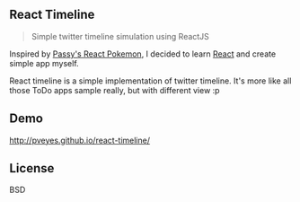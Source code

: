 ## React Timeline

> Simple twitter timeline simulation using ReactJS

Inspired by [Passy's React Pokemon](https://github.com/passy/react-pokemon), I decided to learn [React](http://facebook.github.io/react/) and create simple app myself. 

React timeline is a simple implementation of twitter timeline. It's more like all those ToDo apps sample really, but with different view :p

## Demo

http://pveyes.github.io/react-timeline/

## License

BSD